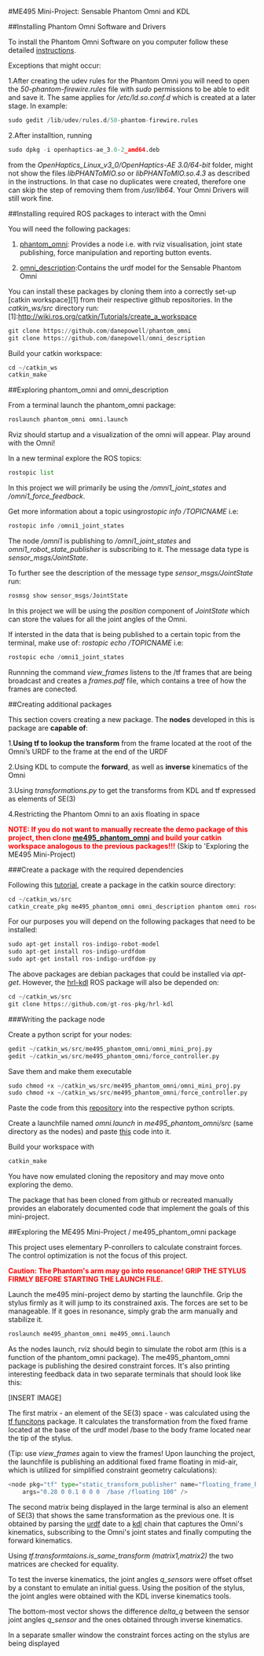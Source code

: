 #ME495 Mini-Project: Sensable Phantom Omni and KDL

##Installing Phantom Omni Software and Drivers

To install the Phantom Omni Software on you computer follow these detailed [instructions](http://robotics.mech.northwestern.edu/~jarvis/omni-install.md).

Exceptions that might occur:

1.After creating the udev rules for the Phantom Omni you will need to open the *50-phantom-firewire.rules* file with *sudo* permissions to be able to edit and save it. The same applies for */etc/ld.so.conf.d* which is created at a later stage. In example:

```python
sudo gedit /lib/udev/rules.d/50-phantom-firewire.rules
```

2.After installtion, running 

```python
sudo dpkg -i openhaptics-ae_3.0-2_amd64.deb
```

from the *OpenHaptics_Linux_v3_0/OpenHaptics-AE 3.0/64-bit* folder, might not show the files *libPHANToMIO.so* or *libPHANToMIO.so.4.3* as described in the instructions. In that case no duplicates were created, therefore one can skip the step of removing them from */usr/lib64*. Your Omni Drivers will still work fine.

##Installing required ROS packages to interact with the Omni

You will need the following packages:

1. [phantom_omni](https://github.com/danepowell/phantom_omni): Provides a node i.e. with rviz visualisation, joint state publishing, force manipulation and reporting button events.


2. [omni_description](https://github.com/danepowell/omni_description):Contains the urdf model for the Sensable Phantom Omni

You can install these packages by cloning them into a correctly set-up [catkin workspace][1] from their respective github repositories. In the *catkin_ws/src* directory run:
[1]:http://wiki.ros.org/catkin/Tutorials/create_a_workspace

```python
git clone https://github.com/danepowell/phantom_omni
git clone https://github.com/danepowell/omni_description
```
Build your catkin workspace:
```python
cd ~/catkin_ws
catkin_make
```

##Exploring phantom_omni and omni_description

From a terminal launch the phantom_omni package:

```python
roslaunch phantom_omni omni.launch
```
Rviz should startup and a visualization of the omni will appear. Play around with the Omni!

In a new terminal explore the ROS topics:

```python
rostopic list
```
In this project we will primarily be using the */omni1_joint_states* and */omni1_force_feedback*.

Get more information about a topic using*rostopic info /TOPICNAME* i.e:

```python
rostopic info /omni1_joint_states
```
The node */omni1* is publishing to */omni1_joint_states* and *omni1_robot_state_publisher* is subscribing to it. The message data type is *sensor_msgs/JointState*.

To further see the description of the message type *sensor_msgs/JointState* run:

```python
rosmsg show sensor_msgs/JointState
```

In this project we will be using the *position* component of *JointState* which can store the values for all the joint angles of the Omni.  

If intersted in the data that is being published to a certain topic from the terminal, make use of: *rostopic echo /TOPICNAME* i.e:

```python
rostopic echo /omni1_joint_states
```

Runnning the command *view_frames* listens to the /tf frames that are being broadcast and creates a *frames.pdf* file, which contains a tree of how the frames are conected.



##Creating additional packages

This section covers creating a new package. The **nodes** developed in this is package are **capable of**: 

1.**Using tf to lookup the transform** from the frame located at the root of the Omni’s URDF to the frame at the end of the URDF

2.Using KDL to compute the **forward**, as well as **inverse** kinematics of the Omni

3.Using *transformations.py* to get the transforms from KDL and tf expressed as elements of SE(3)

4.Restricting the Phantom Omni to an axis floating in space

**<span style="color:red">NOTE: If you do not want to manually recreate the demo package of this project, then clone [me495_phantom_omni](https://github.com/sherifm/me495_phantom_omni) and build your catkin workspace analogous to the previous packages!!!</span>** (Skip to 'Exploring the ME495 Mini-Project)

###Create a package with the required dependencies

Following this [tutorial](http://wiki.ros.org/ROS/Tutorials/CreatingPackage), create a package in the catkin source directory:

```python
cd ~/catkin_ws/src
catkin_create_pkg me495_phantom_omni omni_description phantom omni roscpp rospy tf
```

For our purposes you will depend on the following packages that need to be installed:

```python
sudo apt-get install ros-indigo-robot-model
sudo apt-get install ros-indigo-urdfdom
sudo apt-get install ros-indigo-urdfdom-py

``` 

The above packages are debian packages that could be installed via *apt-get*. However, the [hrl-kdl](https://github.com/gt-ros-pkg/hrl-kdl) ROS package will also be depended on:

```python
cd ~/catkin_ws/src
git clone https://github.com/gt-ros-pkg/hrl-kdl
```
###Writing the package node

Create a python script for your nodes:

```python
gedit ~/catkin_ws/src/me495_phantom_omni/omni_mini_proj.py
gedit ~/catkin_ws/src/me495_phantom_omni/force_controller.py
```

Save them and make them executable

```python
sudo chmod +x ~/catkin_ws/src/me495_phantom_omni/omni_mini_proj.py
sudo chmod +x ~/catkin_ws/src/me495_phantom_omni/force_controller.py
```

Paste the code from this [repository](https://github.com/sherifm/me495_phantom_omni/tree/master/src) into the respective python scripts. 

Create a launchfile named *omni.launch* in *me495_phantom_omni/src* (same directory as the nodes) and paste [this](https://github.com/sherifm/me495_phantom_omni/blob/master/src/me495_omni.launch) code into it.

Build your workspace with  
```python
catkin_make
```
You have now emulated cloning the repository and may move onto exploring the demo.

The package that has been cloned from github or recreated manually provides an elaborately documented code that implement the goals of this mini-project.

##Exploring the ME495 Mini-Project / me495_phantom_omni package

This project uses elementary P-conrollers to calculate constraint forces. The control optimization is not the focus of this project. 

**<span style="color:red">Caution: The Phantom's arm may go into resonance! GRIP THE STYLUS FIRMLY BEFORE STARTING THE LAUNCH FILE. </span>**

Launch the me495 mini-project demo by starting the launchfile. Grip the stylus firmly as it will jump to its constrained axis. The forces are set to be manageable. If it goes in resonance, simply grab the arm manually and stabilize it. 

```python
roslaunch me495_phantom_omni me495_omni.launch
```
As the nodes launch, rviz should begin to simulate the robot arm (this is a function of the phantom_omni package). The me495_phantom_omni package is publishing the desired constraint forces. It's also printing interesting feedback data in two separate terminals that should look like this:

[INSERT IMAGE]

The first matrix - an element of the SE(3) space - was calculated using the [tf funcitons](http://wiki.ros.org/tf) package. It calculates the transformation from the fixed frame located at the base of the urdf model /base to the body frame located near the tip of the stylus. 

(Tip: use *view_frames* again to view the frames! Upon launching the project, the launchfile is publishing an additional fixed frame floating in mid-air, which is utilized for simplified constraint geometry calculations):

```python
<node pkg="tf" type="static_transform_publisher" name="floating_frame_broadcaster"
	args="0.28 0 0.1 0 0 0  /base /floating 100" />
```

The second matrix being displayed in the large terminal is also an element of SE(3) that shows the same transformation as the previous one. It is obtained by parsing the [urdf](http://wiki.ros.org/urdf) date to a [kdl](http://wiki.ros.org/kdl/Tutorials) chain that captures the Omni's kinematics, subscribing to the Omni's joint states and finally computing the forward kinematics.

Using *tf.transformtaions.is_same_transform (matrix1,matrix2)* the two matrices are checked for equality.

To test the inverse kinematics, the joint angles *q_sensors* were offset offset by a constant to emulate an initial guess. Using the position of the stylus, the joint angles were obtained with the KDL inverse kinematics tools. 

The bottom-most vector shows the difference *delta_q* between the sensor joint angles *q_sensor* and the ones obtained through inverse kinematics. 

In a separate smaller window the constraint forces acting on the stylus are being displayed

 




